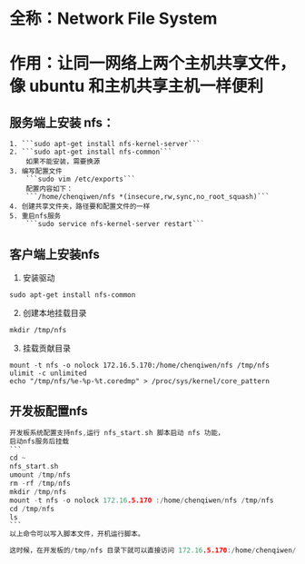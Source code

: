 # 全称：Network File System
# 作用：让同一网络上两个主机共享文件，像 ubuntu 和主机共享主机一样便利
## 服务端上安装 nfs：
    1. ```sudo apt-get install nfs-kernel-server```
    2. ```sudo apt-get install nfs-common```
        如果不能安装，需要换源
    3. 编写配置文件
        ```sudo vim /etc/exports```
        配置内容如下：
        ```/home/chenqiwen/nfs *(insecure,rw,sync,no_root_squash)```
    4. 创建共享文件夹，路径要和配置文件的一样
    5. 重启nfs服务
        ```sudo service nfs-kernel-server restart```

## 客户端上安装nfs              
1. 安装驱动
```
sudo apt-get install nfs-common
```
2. 创建本地挂载目录
```
mkdir /tmp/nfs
```
3. 挂载贡献目录
```
mount -t nfs -o nolock 172.16.5.170:/home/chenqiwen/nfs /tmp/nfs
ulimit -c unlimited
echo "/tmp/nfs/%e-%p-%t.coredmp" > /proc/sys/kernel/core_pattern
```

## 开发板配置nfs
~~~c
开发板系统配置支持nfs,运行 nfs_start.sh 脚本启动 nfs 功能，
启动nfs服务后挂载
```
cd ~
nfs_start.sh 
umount /tmp/nfs
rm -rf /tmp/nfs
mkdir /tmp/nfs
mount -t nfs -o nolock 172.16.5.170 :/home/chenqiwen/nfs /tmp/nfs
cd /tmp/nfs
ls
```
以上命令可以写入脚本文件，开机运行脚本。

这时候，在开发板的/tmp/nfs 目录下就可以直接访问 172.16.5.170:/home/chenqiwen/nfs 的内容
~~~


